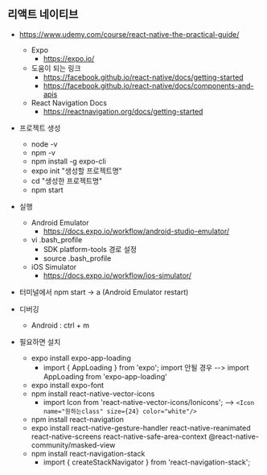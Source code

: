 ## 리액트 네이티브

* https://www.udemy.com/course/react-native-the-practical-guide/
    * Expo
        * https://expo.io/
    * 도움이 되는 링크
      * https://facebook.github.io/react-native/docs/getting-started
      * https://facebook.github.io/react-native/docs/components-and-apis
    * React Navigation Docs
      * https://reactnavigation.org/docs/getting-started

* 프로젝트 생성
    * node -v
    * npm -v
    * npm install -g expo-cli
    * expo init "생성할 프로젝트명"
    * cd "생성한 프로젝트명"
    * npm start

* 실행
    * Android Emulator
        * https://docs.expo.io/workflow/android-studio-emulator/
    * vi .bash_profile 
        * SDK platform-tools 경로 설정
        * source .bash_profile
    * iOS Simulator 
        * https://docs.expo.io/workflow/ios-simulator/

* 터미널에서 npm start -> a (Android Emulator restart)

* 디버깅
   * Android : ctrl + m

* 필요하면 설치 
   * expo install expo-app-loading
      * import { AppLoading } from 'expo';  import 안될 경우 -->  import AppLoading from 'expo-app-loading'
   * expo install expo-font 
   * npm install react-native-vector-icons
      * import Icon from 'react-native-vector-icons/Ionicons'; -->  `<Icon name="원하는class" size={24} color="white"/>`
   * npm install react-navigation
   * expo install react-native-gesture-handler react-native-reanimated react-native-screens react-native-safe-area-context @react-native-community/masked-view
   * npm install react-navigation-stack  
      * import { createStackNavigator } from 'react-navigation-stack';
